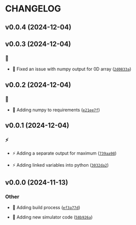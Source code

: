 # CHANGELOG

## v0.0.4 (2024-12-04)

## v0.0.3 (2024-12-04)

### :bug:

* :bug: Fixed an issue with numpy output for 0D array ([`2d0833a`](https://github.com/Westfall-io/python-geolocation-accuracy/commit/2d0833acf9d632238195bea808da99b4a915240e))

## v0.0.2 (2024-12-04)

### :bug:

* :bug: Adding numpy to requirements ([`e21ee7f`](https://github.com/Westfall-io/python-geolocation-accuracy/commit/e21ee7f10ddfd08ed45cee40d1060dcb76f55533))

## v0.0.1 (2024-12-04)

### :zap:

* :zap: Adding a separate output for maximum ([`739aa98`](https://github.com/Westfall-io/python-geolocation-accuracy/commit/739aa988d97404f99422a84d72de5edf94ac2a39))

* :zap: Adding linked variables into python ([`3032da2`](https://github.com/Westfall-io/python-geolocation-accuracy/commit/3032da2fd32800a26dba801de2d04039eb19cb38))

## v0.0.0 (2024-11-13)

### Other

* :construction_worker: Adding build process ([`ef3a77d`](https://github.com/Westfall-io/python-geolocation-accuracy/commit/ef3a77dcbe540d72e0266312899c6aee270cea8d))

* :tada: Adding new simulator code ([`58b926a`](https://github.com/Westfall-io/python-geolocation-accuracy/commit/58b926a181686e1726c994168765b5f15e889dfd))
